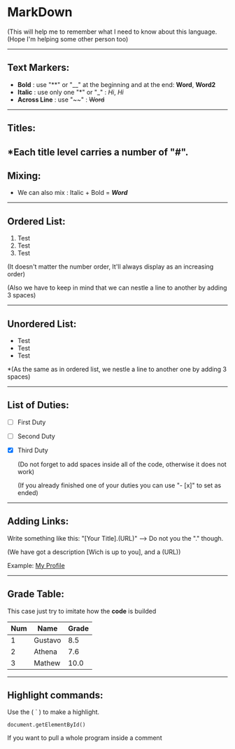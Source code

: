 # MarkDown

(This will help me to remember what I need to know about this language. (Hope I'm helping some other person too)

---

## Text Markers:

* __Bold__ : use "**" or "__" at the beginning and at the end: **Word**, __Word2__
* __Italic__ : use only one "*" or "_" : *Hi*, _Hi_
* __Across Line__ : use "~~" : ~~Word~~
***
## Titles:

*Each title level carries a number of "#".
---
## Mixing:

* We can also mix : Italic + Bold = __*Word*__
---
## Ordered List:

  1. Test
  1. Test
  1. Test
  
  (It doesn't matter the number order, It'll always display as an increasing order)
  
  (Also we have to keep in mind that we can nestle a line to another by adding 3 spaces)
  
---
## Unordered List:

  * Test
  * Test
  * Test
  
  *(As the same as in ordered list, we nestle a line to another one by adding 3 spaces)
  
--- 
##  List of Duties:

- [ ] First Duty
- [ ] Second Duty
- [x] Third Duty

  (Do not forget to add spaces inside all of the code, otherwise it does not work)
  
  (If you already finished one of your duties you can use "- [x]" to set as ended)
  
 ---
 ## Adding Links:
 
 Write something like this: "[Your Title].(URL)" --> Do not you the "." though.
 
 (We have got a description [Wich is up to you], and a (URL))
 
 Example: [My Profile](https://github.com/joaoigorvidal)
 
 ---
 
 ## Grade Table:
 
 This case just try to imitate how the **code** is builded
 
Num | Name | Grade
--- |--- | ---
1 | Gustavo | 8.5
2 | Athena | 7.6
3 | Mathew | 10.0

---

## Highlight commands:

Use the ( ` ) to make a highlight.

`document.getElementById()`

If you want to pull a whole program inside a comment
